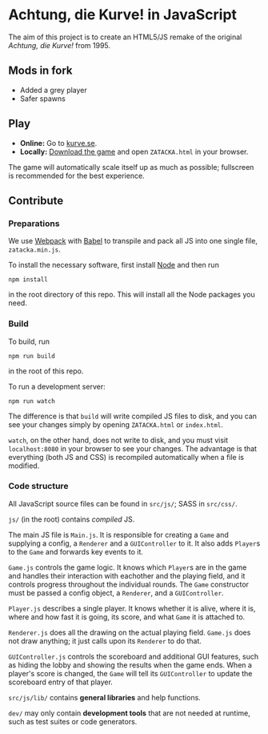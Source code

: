 # Achtung, die Kurve! in JavaScript

The aim of this project is to create an HTML5/JS remake of the original *Achtung, die Kurve!* from 1995.

## Mods in fork
* Added a grey player
* Safer spawns

## Play

* **Online:**  Go to [kurve.se](http://kurve.se).
* **Locally:** [Download the game](/SimonAlling/kurve/archive/master.zip) and open `ZATACKA.html` in your browser.

The game will automatically scale itself up as much as possible; fullscreen is recommended for the best experience.


## Contribute

### Preparations

We use [Webpack](https://webpack.github.io) with [Babel](https://babeljs.io) to transpile and pack all JS into one single file, `zatacka.min.js`.

To install the necessary software, first install [Node](https://nodejs.org) and then run

    npm install

in the root directory of this repo. This will install all the Node packages you need.



### Build

To build, run

    npm run build

in the root of this repo.

To run a development server:

    npm run watch

The difference is that `build` will write compiled JS files to disk, and you can see your changes simply by opening `ZATACKA.html` or `index.html`.

`watch`, on the other hand, does not write to disk, and you must visit `localhost:8080` in your browser to see your changes. The advantage is that everything (both JS and CSS) is recompiled automatically when a file is modified.



### Code structure

All JavaScript source files can be found in `src/js/`; SASS in `src/css/`.

`js/` (in the root) contains _compiled_ JS.

The main JS file is `Main.js`. It is responsible for creating a `Game` and supplying a config, a `Renderer` and a `GUIController` to it. It also adds `Player`s to the `Game` and forwards key events to it.

`Game.js` controls the game logic. It knows which `Player`s are in the game and handles their interaction with eachother and the playing field, and it controls progress throughout the individual rounds. The `Game` constructor must be passed a config object, a `Renderer`, and a `GUIController`.

`Player.js` describes a single player. It knows whether it is alive, where it is, where and how fast it is going, its score, and what `Game` it is attached to.

`Renderer.js` does all the drawing on the actual playing field. `Game.js` does not draw anything; it just calls upon its `Renderer` to do that.

`GUIController.js` controls the scoreboard and additional GUI features, such as hiding the lobby and showing the results when the game ends. When a player's score is changed, the `Game` will tell its `GUIController` to update the scoreboard entry of that player.

`src/js/lib/` contains **general libraries** and help functions.

`dev/` may only contain **development tools** that are not needed at runtime, such as test suites or code generators.
